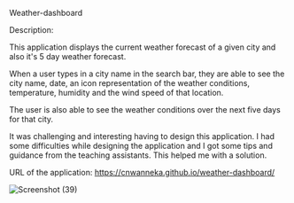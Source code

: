 Weather-dashboard

Description:

This application displays the current weather forecast of a given city and also it's 5 day weather forecast.

When a user types in a city name in the search bar, they are able to see the city name, date, an icon representation of the weather conditions, temperature, humidity and the wind speed of that location.

The user is also able to see the weather conditions over the next five days for that city.

It was challenging and interesting having to design this application. I had some difficulties while designing the application and I got some tips and guidance from the teaching assistants. This helped me with a solution.

URL of the application: https://cnwanneka.github.io/weather-dashboard/


![Screenshot (39)](https://user-images.githubusercontent.com/68708065/227428870-f8d31c07-236e-4c5f-a293-89f132c63194.png)


